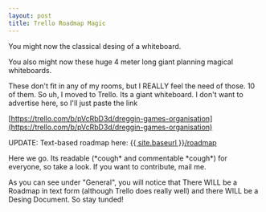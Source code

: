 ```yaml
---
layout: post
title: Trello Roadmap Magic
---
```


You might now the classical desing of a whiteboard. 

You also might now these huge 4 meter long giant planning magical whiteboards. 

These don't fit in any of my rooms, but I REALLY feel the need of those. 10 of them. 
So uh, I moved to Trello. Its a giant whiteboard. I don't want to advertise here, so I'll just paste the link

[https://trello.com/b/pVcRbD3d/dreggin-games-organisation](https://trello.com/b/pVcRbD3d/dreggin-games-organisation)

UPDATE: Text-based roadmap here: [{{ site.baseurl }}/roadmap](Roadmap)

Here we go. Its readable (\*cough\* and commentable \*cough\*) for everyone, so take a look. If you want to contribute, mail me.

As you can see under "General", you will notice that There WILL be a Roadmap in text form (although Trello does really well) and there WILL be a Desing Document.
So stay tunded! 
